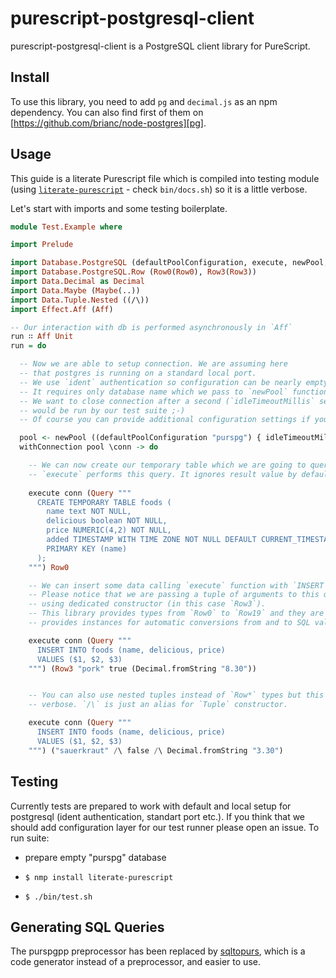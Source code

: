 # purescript-postgresql-client

purescript-postgresql-client is a PostgreSQL client library for PureScript.

## Install

To use this library, you need to add `pg` and `decimal.js` as an npm dependency. You can also
find first of them on [https://github.com/brianc/node-postgres][pg].

## Usage

This guide is a literate Purescript file which is compiled into testing module (using [`literate-purescript`](https://github.com/Thimoteus/literate-purescript) - check `bin/docs.sh`) so it is a little verbose.

Let's start with imports and some testing boilerplate.

``` purescript
module Test.Example where

import Prelude

import Database.PostgreSQL (defaultPoolConfiguration, execute, newPool, Query(Query), withConnection)
import Database.PostgreSQL.Row (Row0(Row0), Row3(Row3))
import Data.Decimal as Decimal
import Data.Maybe (Maybe(..))
import Data.Tuple.Nested ((/\))
import Effect.Aff (Aff)

-- Our interaction with db is performed asynchronously in `Aff`
run ∷ Aff Unit
run = do

  -- Now we are able to setup connection. We are assuming here
  -- that postgres is running on a standard local port.
  -- We use `ident` authentication so configuration can be nearly empty.
  -- It requires only database name which we pass to `newPool` function.
  -- We want to close connection after a second (`idleTimeoutMillis` setting) because this code
  -- would be run by our test suite ;-)
  -- Of course you can provide additional configuration settings if you need to.

  pool <- newPool ((defaultPoolConfiguration "purspg") { idleTimeoutMillis = Just 1000 })
  withConnection pool \conn -> do

    -- We can now create our temporary table which we are going to query in this example.
    -- `execute` performs this query. It ignores result value by default.
 
    execute conn (Query """
      CREATE TEMPORARY TABLE foods (
        name text NOT NULL,
        delicious boolean NOT NULL,
        price NUMERIC(4,2) NOT NULL,
        added TIMESTAMP WITH TIME ZONE NOT NULL DEFAULT CURRENT_TIMESTAMP,
        PRIMARY KEY (name)
      );
    """) Row0

    -- We can insert some data calling `execute` function with `INSERT` statement.
    -- Please notice that we are passing a tuple of arguments to this query
    -- using dedicated constructor (in this case `Row3`).
    -- This library provides types from `Row0` to `Row19` and they are wrappers which
    -- provides instances for automatic conversions from and to SQL values.

    execute conn (Query """
      INSERT INTO foods (name, delicious, price)
      VALUES ($1, $2, $3)
    """) (Row3 "pork" true (Decimal.fromString "8.30"))


    -- You can also use nested tuples instead of `Row*` types but this can be a bit more
    -- verbose. `/\` is just an alias for `Tuple` constructor.

    execute conn (Query """
      INSERT INTO foods (name, delicious, price)
      VALUES ($1, $2, $3)
    """) ("sauerkraut" /\ false /\ Decimal.fromString "3.30")

```

## Testing

Currently tests are prepared to work with default and local setup for postgresql (ident authentication, standart port etc.).
If you think that we should add configuration layer for our test runner please open an issue.
To run suite:

  * prepare empty "purspg" database

  * `$ nmp install literate-purescript`

  * `$ ./bin/test.sh`


## Generating SQL Queries

The purspgpp preprocessor has been replaced by [sqltopurs], which is a code
generator instead of a preprocessor, and easier to use.

[sqltopurs]: https://github.com/rightfold/sqltopurs



